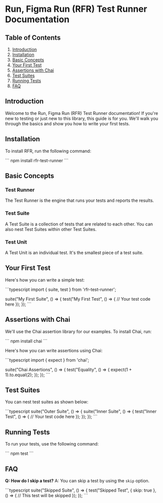 
# Run, Figma Run (RFR) Test Runner Documentation

## Table of Contents

1. [Introduction](#introduction)
2. [Installation](#installation)
3. [Basic Concepts](#basic-concepts)
4. [Your First Test](#your-first-test)
5. [Assertions with Chai](#assertions-with-chai)
6. [Test Suites](#test-suites)
7. [Running Tests](#running-tests)
8. [FAQ](#faq)

## Introduction

Welcome to the Run, Figma Run (RFR) Test Runner documentation! If you're new to testing or just new to this library, this guide is for you. We'll walk you through the basics and show you how to write your first tests.

## Installation

To install RFR, run the following command:

\`\`\`
npm install rfr-test-runner
\`\`\`

## Basic Concepts

### Test Runner
The Test Runner is the engine that runs your tests and reports the results.

### Test Suite
A Test Suite is a collection of tests that are related to each other. You can also nest Test Suites within other Test Suites.

### Test Unit
A Test Unit is an individual test. It's the smallest piece of a test suite.

## Your First Test

Here's how you can write a simple test:

\`\`\`typescript
import { suite, test } from 'rfr-test-runner';

suite("My First Suite", () => {
  test("My First Test", () => {
    // Your test code here
  });
});
\`\`\`

## Assertions with Chai

We'll use the Chai assertion library for our examples. To install Chai, run:

\`\`\`
npm install chai
\`\`\`

Here's how you can write assertions using Chai:

\`\`\`typescript
import { expect } from 'chai';

suite("Chai Assertions", () => {
  test("Equality", () => {
    expect(1 + 1).to.equal(2);
  });
});
\`\`\`

## Test Suites

You can nest test suites as shown below:

\`\`\`typescript
suite("Outer Suite", () => {
  suite("Inner Suite", () => {
    test("Inner Test", () => {
      // Your test code here
    });
  });
});
\`\`\`

## Running Tests

To run your tests, use the following command:

\`\`\`
npm test
\`\`\`

## FAQ

**Q: How do I skip a test?**
A: You can skip a test by using the `skip` option.

\`\`\`typescript
suite("Skipped Suite", () => {
  test("Skipped Test", { skip: true }, () => {
    // This test will be skipped
  });
});
\`\`\`
